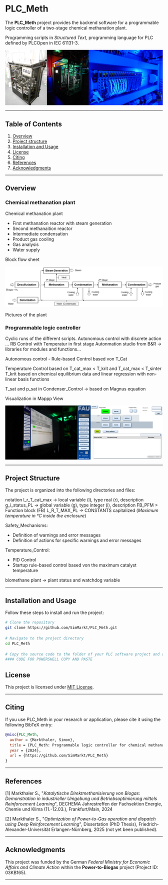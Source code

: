 # PLC_Meth

The **PLC_Meth** project provides the backend software for a programmable logic controller of a two-stage chemical methanation plant.

Programming scripts in *Structured Text*, programming language for PLC defined by PLCOpen in IEC 61131-3.

![Meth_Plant](img/Meth_Plant.png)

---

## Table of Contents

1. [Overview](#overview)
2. [Project structure](#project-structure)
3. [Installation and Usage](#installation-and-usage)
4. [License](#license)
5. [Citing](#citing)
6. [References](#references)
7. [Acknowledgments](#acknowledgments)

---

## Overview

### Chemical methanation plant

Chemical methanation plant
 - First methanation reactor with steam generation
 - Second methanaition reactor
 - Intermediate condensation
 - Product gas cooling
 - Gas analysis
 - Water supply

 Block flow sheet

![Block](img/Block.png)

 Pictures of the plant



### Programmable logic controller  

Cyclic runs of the different scripts.
Autonomous control with discrete action ... RB Control with Temperatur in first stage
Autonmation studio from B&R -> libraries for modules and functions...

 Autonomous control - Rule-based Control based von T_Cat

 Temperature Control based on T_cat_max < T_krit and T_cat_max < T_sinter
 T_krit based on chemical equilibrium data and linear regression with non-linear basis functions

 T_sat and p_sat in Condenser_Control -> based on Magnus equation

 Visualization in Mappp View

 ![Panel](img/Panel.png)



---

## Project Structure

The project is organized into the following directories and files:

notation l_r_T_cat_max -> local variable (l), type real (r), description
g_i_status_PL -> global variable (g), type integer (i), description
FB_PFM > Function block (FB)
L_R_T_MAX_PL -> CONSTANTS capitalized (*Maximum temperature in °C inside the enclosure*)

Safety_Mechanisms:
- Definition of warnings and error messages
- Definition of actions for specific warnings and error messages

Temperature_Control:
- PID Control
- Startup rule-based control based von the maximum catalyst temperature

biomethane plant -> plant status and watchdog variable

---

## Installation and Usage

Follow these steps to install and run the project:

```bash
# Clone the repository
git clone https://github.com/SimMarkt/PLC_Meth.git

# Navigate to the project directory
cd PLC_Meth

# Copy the source code to the folder of your PLC software project and adjust the variables in the physical IO settings
#### CODE FOR POWERSHELL COPY AND PASTE

```



## License

This project is licensed under [MIT License](LICENSE).

---

## Citing

If you use PLC_Meth in your research or application, please cite it using the following BibTeX entry:
```BibTeX
@misc{PLC_Meth,
  author = {Markthaler, Simon},
  title = {PLC_Meth: Programmable logic controller for chemical methanation},
  year = {2024},
  url = {https://github.com/SimMarkt/PLC_Meth}
}
```

---

## References

[1] Markthaler S., "*Katalytische Direktmethanisierung von Biogas: Demonstration
in industrieller Umgebung und Betriebsoptimierung mittels Reinforcement
Learning*", DECHEMA Jahrestreffen der Fachsektion Energie, Chemie
und Klima (11.-12.03.), Frankfurt/Main, 2024

[2] Markthaler S., "*Optimization of Power-to-Gas operation and dispatch using Deep Reinforcement Learning*", Dissertation (PhD Thesis), Friedrich-Alexander-Universität Erlangen-Nürnberg, 2025 (not yet been published).

---

## Acknowledgments

This project was funded by the German *Federal Ministry for Economic Affairs and Climate Action* within the **Power-to-Biogas**
project (Project ID: 03KB165). 

---